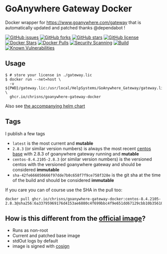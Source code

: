 # GoAnywhere Gateway Docker

Docker wrapper for https://www.goanywhere.com/gateway that is automatically updated and patched thanks @dependabot !

[![GitHub issues](https://img.shields.io/github/issues/chrisns/goanywhere-gateway-docker.svg)](https://github.com/chrisns/goanywhere-gateway-docker/issues)
[![GitHub forks](https://img.shields.io/github/forks/chrisns/goanywhere-gateway-docker.svg)](https://github.com/chrisns/goanywhere-gateway-docker/network)
[![GitHub stars](https://img.shields.io/github/stars/chrisns/goanywhere-gateway-docker.svg)](https://github.com/chrisns/goanywhere-gateway-docker/stargazers)
[![GitHub license](https://img.shields.io/badge/license-MIT-blue.svg)](https://raw.githubusercontent.com/chrisns/goanywhere-gateway-docker/master/LICENSE)
[![Docker Stars](https://img.shields.io/docker/stars/chrisns/goanywhere-gateway-docker.svg)](https://hub.docker.com/r/chrisns/goanywhere-gateway-docker)
[![Docker Pulls](https://img.shields.io/docker/pulls/chrisns/goanywhere-gateway-docker.svg)](https://hub.docker.com/r/chrisns/goanywhere-gateway-docker)
[![Security Scanning](https://github.com/chrisns/goanywhere-gateway-docker/actions/workflows/security.yml/badge.svg)](https://github.com/chrisns/goanywhere-gateway-docker/actions/workflows/security.yml)
[![Build](https://github.com/chrisns/goanywhere-gateway-docker/actions/workflows/ci.yml/badge.svg)](https://github.com/chrisns/goanywhere-gateway-docker/actions/workflows/ci.yml)
[![Known Vulnerabilities](https://snyk.io/test/github/chrisns/goanywhere-gateway-docker/badge.svg)](https://snyk.io/test/github/chrisns/goanywhere-gateway-docker)

## Usage

```shell
$ # store your license in ./gateway.lic
$ docker run --net=host \
  -v ${PWD}/gateway.lic:/usr/local/HelpSystems/GoAnywhere_Gateway/gateway.lic \
  ghcr.io/chrisns/goanywhere-gateway-docker
```

Also see [the accompanying helm chart](https://github.com/chrisns/goanywhere-gateway-helmchart)

## Tags

I publish a few tags

- `latest` is the most current and **mutable**
- `2.8.3` (or similar version numbers) is always the most recent [centos base](https://hub.docker.com/r/_/centos) with 2.8.3 of goanywhere gateway running and **mutable**
- `centos-8.4.2105-2.8.3` (or similar version numbers) is the versioned centos with the versioned goanywhere gateway and should be considered **immutable**
- `sha-42fe666050666f97dde7b0c658f7f9ce758f328e` is the git sha at the time of the build and should be considered **immutable**

If you care you can of course use the SHA in the pull too:

```
docker pull ghcr.io/chrisns/goanywhere-gateway-docker:centos-8.4.2105-2.8.3@sha256:6a33795969176d4153ae6880c4f699bbc4f9e651dd67129cbb10b35610895c1c
```

## How is this different from the [official image](https://hub.docker.com/r/helpsystems/goanywhere-gateway)?

- Runs as non-root
- Current and patched base image
- stdOut logs by default
- image is signed with [cosign](https://github.com/sigstore/cosign)
